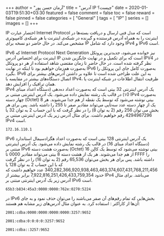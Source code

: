 +++
author = "آرمان حسن پور"
title = "آدرس IP چیست؟" 
date = 2020-01-03T19:51:30+03:30
featured = false
comment = false
toc = false
reward = false
pinned = false
categories = [
	"General"
]
tags = [
    "IP"
]
series = []
images = []
+++

IP اختصار عبارت Internet Protocol است که مدل فنی ارسال و دریافت بسته‌ها در اینترنت را به همراه آدرس فرستنده و گیرنده در شبکه‌ی اینترنت یا هر شبکه‌ی کامپیوتری مشخص می‌کند. در حال حاضر دو نسخه برای IP وجود دارد که شامل IPv4 و IPv6 است.
<!--more-->
IPv6 که Internet Protocol Next Generation نیز خوانده می‌شود، جدیدترین پروتکل اینترنت برای اختصاص آدرس IP است که برای تکمیل و در نهایت جایگزین شدن IPV4 در نظر گرفته شده است. در حال حاضر تا زمان مقتضی شاهد استفاده از هر دو پروتکل به‌صورت هم‌زمان خواهیم بود تا اینکه در نهایت IPv6 به‌صورت کامل جای این پروتکل را بگیرد. IPv6 به این علت طراحی شده است تا علاوه بر داشتن آدرس‌های بیشتر برای اتصال دستگاه‌های بیشتر در مقایسه با IPv4، ظرفیت انتقال اطلاعات در شبکه اینترنت یا همان ترافیک را افزایش دهد.
<br>
IPv4 یک آدرس اینترنتی 32 بیتی است که به‌صورت اعداد ده‌دهی (دستگاه اعداد مبنای ۱0) در قالب یک رشته نمایش داده می‌شود. یک آدرس اینترنتی مبتنی بر IPv4 به‌صورت چهار دسته (Octet) 8 بیتی نوشته می‌شود که توسط یک نقطه از هم جدا می‌شوند. هر یک از چهار دسته عدد سه‌تایی می‌تواند مقادیر صفر تا 255 را داشته باشد. پس برای هر بخش می توان 256 رقم (2 به توان 8) را در نظر گرفت که با این حساب 2 به توان 32 یا 4294967296 رقم خواهیم داشت. برای مثال آدرس زیر یک آدرس اینترنتی مبتنی بر IPv4 است.
```Text
172.16.110.1
```
IPv6 یک آدرس اینترنتی 128 بیتی است که به‌صورت اعداد هگزادسیمال استاندارد (دستگاه اعداد مبنای 16) در قالب یک رشته نمایش داده می‌شود. یک آدرس اینترنتی مبتنی بر IPv6 به‌صورت هشت دسته (Octet) 16 بیتی نوشته می‌شود که توسط یک کالِن از هم جدا می‌شوند. هر یک از هشت دسته 8 بیتی می‌تواند مقادیر 0000 تا FFFF  را داشته باشد. پس برای هر بخش می‌توان 65,536 رقم (2 به توان 16) را در نظر گرفت که با این حساب 2 به توان 128 یا 340,282,366,920,938,463,463,374,607,431,768,211,456 عدد خواهیم داشت که حدود 7,922,816,251,426,433,759,354 برابر بیشتر از IPv4 می‌باشد. برای مثال آدرس زیر یک آدرس اینترنتی مبتنی بر IPv6 است.
```Text
65b3:b834:45a3:0000:0000:762e:0270:5224
```
در IPv6 بخش‌هایی که تمام رقم‌های آن صفر می‌باشند را می‌توان حذف نمود و به جای آن‌ها از کاراکتر : استفاده کرد. به عنوان مثال آدرس‌های زیر مشابه هم هستند:
```Text
2001:cdba:0000:0000:0000:0000:3257:9652

2001:cdba:0:0:0:0:3257:9652

2001:cdba::3257:9652
```